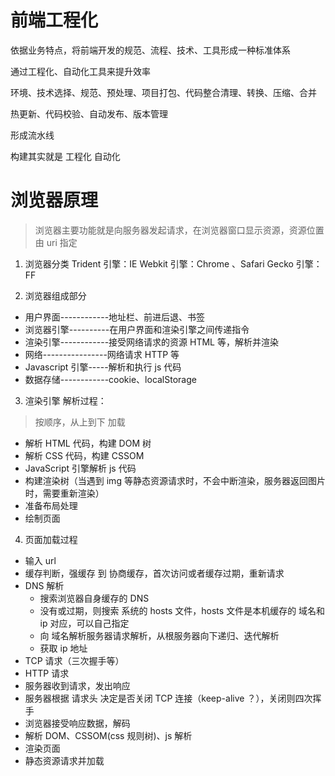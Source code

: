 # 前端工程化

依据业务特点，将前端开发的规范、流程、技术、工具形成一种标准体系

通过工程化、自动化工具来提升效率

环境、技术选择、规范、预处理、项目打包、代码整合清理、转换、压缩、合并

热更新、代码校验、自动发布、版本管理

形成流水线

构建其实就是 工程化 自动化

# 浏览器原理
> 浏览器主要功能就是向服务器发起请求，在浏览器窗口显示资源，资源位置由 uri 指定

1. 浏览器分类
Trident 引擎：IE
Webkit 引擎：Chrome 、Safari
Gecko 引擎：FF

2. 浏览器组成部分
- 用户界面------------地址栏、前进后退、书签
- 浏览器引擎----------在用户界面和渲染引擎之间传递指令
- 渲染引擎------------接受网络请求的资源 HTML 等，解析并渲染
- 网络----------------网络请求 HTTP 等
- Javascript 引擎-----解析和执行 js 代码
- 数据存储------------cookie、localStorage

3. 渲染引擎
解析过程：
> 按顺序，从上到下 加载
- 解析 HTML 代码，构建 DOM 树
- 解析 CSS 代码，构建 CSSOM
- JavaScript 引擎解析 js 代码
- 构建渲染树（当遇到 img 等静态资源请求时，不会中断渲染，服务器返回图片时，需要重新渲染）
- 准备布局处理
- 绘制页面

4. 页面加载过程
- 输入 url
- 缓存判断，强缓存 到 协商缓存，首次访问或者缓存过期，重新请求
- DNS 解析
  - 搜索浏览器自身缓存的 DNS
  - 没有或过期，则搜索 系统的 hosts 文件，hosts 文件是本机缓存的 域名和 ip 对应，可以自己指定
  - 向 域名解析服务器请求解析，从根服务器向下递归、迭代解析
  - 获取 ip 地址
- TCP 请求（三次握手等）
- HTTP 请求
- 服务器收到请求，发出响应
- 服务器根据 请求头 决定是否关闭 TCP 连接（keep-alive ？），关闭则四次挥手
- 浏览器接受响应数据，解码
- 解析 DOM、CSSOM(css 规则树)、js 解析
- 渲染页面
- 静态资源请求并加载


